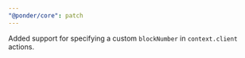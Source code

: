 ```yaml
---
"@ponder/core": patch
---
```


Added support for specifying a custom `blockNumber` in `context.client` actions.
